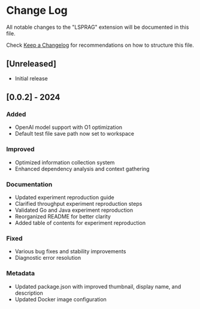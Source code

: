 # Change Log

All notable changes to the "LSPRAG" extension will be documented in this file.

Check [Keep a Changelog](http://keepachangelog.com/) for recommendations on how to structure this file.

## [Unreleased]

- Initial release

## [0.0.2] - 2024

### Added
- OpenAI model support with O1 optimization
- Default test file save path now set to workspace

### Improved
- Optimized information collection system
- Enhanced dependency analysis and context gathering

### Documentation
- Updated experiment reproduction guide
- Clarified throughput experiment reproduction steps
- Validated Go and Java experiment reproduction
- Reorganized README for better clarity
- Added table of contents for experiment reproduction

### Fixed
- Various bug fixes and stability improvements
- Diagnostic error resolution

### Metadata
- Updated package.json with improved thumbnail, display name, and description
- Updated Docker image configuration